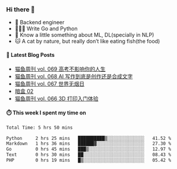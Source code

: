 ### Hi there 👋

- 🔧 Backend engineer
- 👨🏻‍💻 Write Go and Python
- 🔭 Know a little something about ML, DL(specially in NLP)
- 🐱 A cat by nature, but really don’t like eating fish(the food)

#### 📖 Latest Blog Posts
<!-- BLOG-POST-LIST:START -->
- [猫鱼周刊 vol. 069 高考不影响你的人生](https://ameow.xyz/archives/weekly-069)
- [猫鱼周刊 vol. 068 AI 写作到底是创作还是合成文字](https://ameow.xyz/archives/weekly-068)
- [猫鱼周刊 vol. 067 世界无烟日](https://ameow.xyz/archives/weekly-067)
- [暗盒 02](https://ameow.xyz/archives/film-roll-02)
- [猫鱼周刊 vol. 066 3D 打印入门体验](https://ameow.xyz/archives/weekly-066)
<!-- BLOG-POST-LIST:END -->

#### ⏱️ This week I spent my time on
<!--START_SECTION:waka-->

```txt
Total Time: 5 hrs 50 mins

Python     2 hrs 25 mins   ██████████▒░░░░░░░░░░░░░░   41.52 %
Markdown   1 hrs 36 mins   ██████▓░░░░░░░░░░░░░░░░░░   27.30 %
Go         0 hrs 45 mins   ███▒░░░░░░░░░░░░░░░░░░░░░   12.97 %
Text       0 hrs 30 mins   ██░░░░░░░░░░░░░░░░░░░░░░░   08.43 %
PHP        0 hrs 19 mins   █▒░░░░░░░░░░░░░░░░░░░░░░░   05.42 %
```

<!--END_SECTION:waka-->

<!--
**LeslieLeung/LeslieLeung** is a ✨ _special_ ✨ repository because its `README.md` (this file) appears on your GitHub profile.

Here are some ideas to get you started:

- 🔭 I’m currently working on ...
- 🌱 I’m currently learning ...
- 👯 I’m looking to collaborate on ...
- 🤔 I’m looking for help with ...
- 💬 Ask me about ...
- 📫 How to reach me: ...
- 😄 Pronouns: ...
- ⚡ Fun fact: ...
-->
